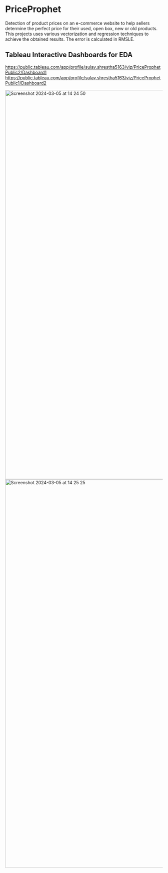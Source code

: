 # PriceProphet

Detection of product prices on an e-commerce website to help sellers determine the perfect price for their used, open box, new or old products. This projects uses various vectorization and regression techniques to achieve the obtained results. The error is calculated in RMSLE. 

## Tableau Interactive Dashboards for EDA
https://public.tableau.com/app/profile/sulav.shrestha5163/viz/PriceProphetPublic2/Dashboard1
https://public.tableau.com/app/profile/sulav.shrestha5163/viz/PriceProphetPublic1/Dashboard2

<img width="1241" alt="Screenshot 2024-03-05 at 14 24 50" src="https://github.com/JaxSulav/PriceProphet/assets/22235127/5ea1f5c7-eba3-44af-8b59-8622a480cb79">

<img width="1239" alt="Screenshot 2024-03-05 at 14 25 25" src="https://github.com/JaxSulav/PriceProphet/assets/22235127/4f578ffc-181e-4fb3-a3e1-1e8258a64c74">


